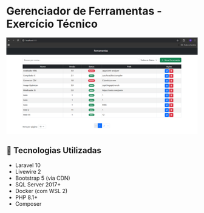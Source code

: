 # Gerenciador de Ferramentas - Exercício Técnico
![alt text](image.png)

## 🚀 Tecnologias Utilizadas

- Laravel 10
- Livewire 2
- Bootstrap 5 (via CDN)
- SQL Server 2017+
- Docker (com WSL 2)
- PHP 8.1+
- Composer

